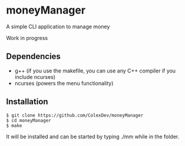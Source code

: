 # moneyManager
A simple CLI application to manage money

Work in progress

## Dependencies
- g++ (if you use the makefile, you can use any C++ compiler if you include ncurses)
- ncurses (powers the menu functionality)

## Installation
```
$ git clone https://github.com/ColexDev/moneyManager
$ cd moneyManager
$ make
```
It will be installed and can be started by typing ./mm while in the folder.
